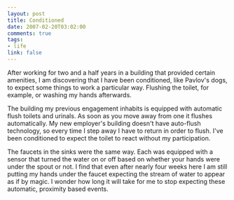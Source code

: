 ```yaml
--- 
layout: post
title: Conditioned
date: 2007-02-20T03:02:00
comments: true
tags:
- life
link: false
---
```

After working for two and a half years in a building that provided certain amenities, I am discovering that I have been conditioned, like Pavlov's dogs, to expect some things to work a particular way. Flushing the toilet, for example, or washing my hands afterwards.

The building my previous engagement inhabits is equipped with automatic flush toilets and urinals. As soon as you move away from one it flushes automatically. My new employer's building doesn't have auto-flush technology, so every time I step away I have to return in order to flush. I've been conditioned to expect the toilet to react without my participation.

The faucets in the sinks were the same way. Each was equipped with a sensor that turned the water on or off based on whether your hands were under the spout or not. I find that even after nearly four weeks here I am still putting my hands under the faucet expecting the stream of water to appear as if by magic. I wonder how long it will take for me to stop expecting these automatic, proximity based events.
